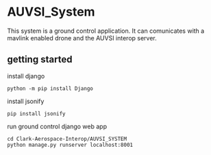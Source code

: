 # AUVSI_System
This system is a ground control application. It can comunicates with a mavlink enabled drone and the AUVSI interop server. 

## getting started

install django
```
python -m pip install Django
```
install jsonify
```
pip install jsonify
```
run ground control django web app
```
cd Clark-Aerospace-Interop/AUVSI_SYSTEM
python manage.py runserver localhost:8001
```

